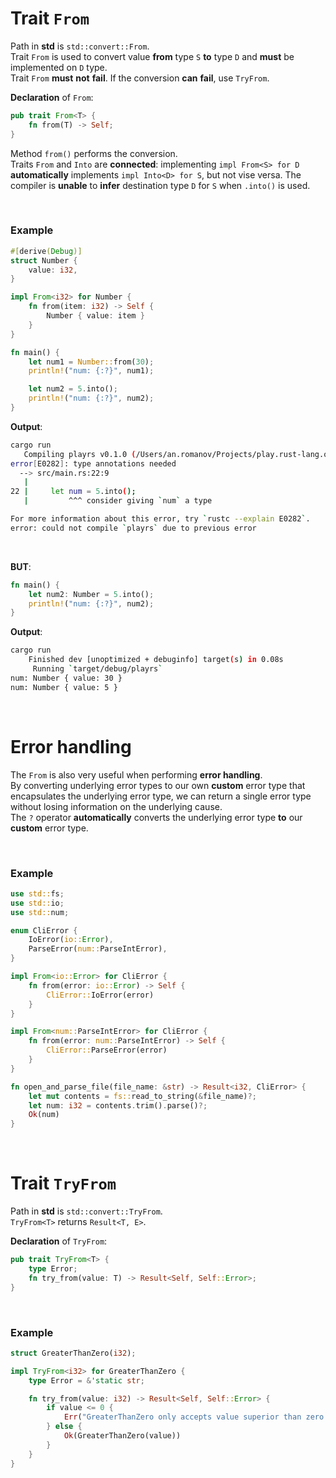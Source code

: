 # Trait ``From``
Path in **std** is ``std::convert::From``.<br>
Trait ``From`` is used to convert value **from** type ``S`` **to** type ``D`` and **must** be implemented on ``D`` type.<br>
Trait ``From`` **must** **not** **fail**. If the conversion **can** **fail**, use ``TryFrom``.<br>

**Declaration** of ``From``:
```Rust
pub trait From<T> {
    fn from(T) -> Self;
}
```

Method ``from()`` performs the conversion.<br>
Traits ``From`` and ``Into`` are **connected**: implementing ``impl From<S> for D`` **automatically** implements ``impl Into<D> for S``, but not vise versa. The compiler is **unable** to **infer** destination type ``D`` for ``S`` when ``.into()`` is used.

<br>

### Example
```Rust
#[derive(Debug)]
struct Number {
    value: i32,
}

impl From<i32> for Number {
    fn from(item: i32) -> Self {
        Number { value: item }
    }
}

fn main() {
    let num1 = Number::from(30);
    println!("num: {:?}", num1);

    let num2 = 5.into();
    println!("num: {:?}", num2);
}
```

**Output**:
```bash
cargo run 
   Compiling playrs v0.1.0 (/Users/an.romanov/Projects/play.rust-lang.org)
error[E0282]: type annotations needed
  --> src/main.rs:22:9
   |
22 |     let num = 5.into();
   |         ^^^ consider giving `num` a type

For more information about this error, try `rustc --explain E0282`.
error: could not compile `playrs` due to previous error
```

<br>

**BUT**:
```Rust
fn main() {
    let num2: Number = 5.into();
    println!("num: {:?}", num2);
}
```

**Output**:
```bash
cargo run
    Finished dev [unoptimized + debuginfo] target(s) in 0.08s
     Running `target/debug/playrs`
num: Number { value: 30 }
num: Number { value: 5 }
```

<br>

# Error handling
The ``From`` is also very useful when performing **error handling**.<br>
By converting underlying error types to our own **custom** error type that encapsulates the underlying error type, we can return a single error type without losing information on the underlying cause.<br>
The ``?`` operator **automatically** converts the underlying error type **to** our **custom** error type.<br>

<br>

### Example
```Rust
use std::fs;
use std::io;
use std::num;

enum CliError {
    IoError(io::Error),
    ParseError(num::ParseIntError),
}

impl From<io::Error> for CliError {
    fn from(error: io::Error) -> Self {
        CliError::IoError(error)
    }
}

impl From<num::ParseIntError> for CliError {
    fn from(error: num::ParseIntError) -> Self {
        CliError::ParseError(error)
    }
}

fn open_and_parse_file(file_name: &str) -> Result<i32, CliError> {
    let mut contents = fs::read_to_string(&file_name)?;
    let num: i32 = contents.trim().parse()?;
    Ok(num)
}
```

<br>

# Trait ``TryFrom``
Path in **std** is ``std::convert::TryFrom``.<br>
``TryFrom<T>`` returns ``Result<T, E>``.<br>

**Declaration** of ``TryFrom``:
```Rust
pub trait TryFrom<T> {
    type Error;
    fn try_from(value: T) -> Result<Self, Self::Error>;
}
```

<br>

### Example
```Rust
struct GreaterThanZero(i32);

impl TryFrom<i32> for GreaterThanZero {
    type Error = &'static str;

    fn try_from(value: i32) -> Result<Self, Self::Error> {
        if value <= 0 {
            Err("GreaterThanZero only accepts value superior than zero!")
        } else {
            Ok(GreaterThanZero(value))
        }
    }
}
```
